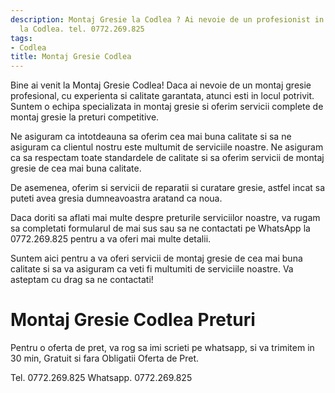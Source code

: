 ```yaml
---
description: Montaj Gresie la Codlea ? Ai nevoie de un profesionist in Montaj Gresie
  la Codlea. tel. 0772.269.825
tags:
- Codlea
title: Montaj Gresie Codlea
---
```



Bine ai venit la Montaj Gresie Codlea! Daca ai nevoie de un montaj gresie profesional, cu experienta si calitate garantata, atunci esti in locul potrivit. Suntem o echipa specializata in montaj gresie si oferim servicii complete de montaj gresie la preturi competitive.

Ne asiguram ca intotdeauna sa oferim cea mai buna calitate si sa ne asiguram ca clientul nostru este multumit de serviciile noastre. Ne asiguram ca sa respectam toate standardele de calitate si sa oferim servicii de montaj gresie de cea mai buna calitate.

De asemenea, oferim si servicii de reparatii si curatare gresie, astfel incat sa puteti avea gresia dumneavoastra aratand ca noua.

Daca doriti sa aflati mai multe despre preturile serviciilor noastre, va rugam sa completati formularul de mai sus sau sa ne contactati pe WhatsApp la 0772.269.825 pentru a va oferi mai multe detalii.

Suntem aici pentru a va oferi servicii de montaj gresie de cea mai buna calitate si sa va asiguram ca veti fi multumiti de serviciile noastre. Va asteptam cu drag sa ne contactati!

# Montaj Gresie Codlea Preturi
Pentru o oferta de pret, va rog sa imi scrieti pe whatsapp, si va trimitem in 30 min, Gratuit si fara Obligatii Oferta de Pret.

Tel. 0772.269.825
Whatsapp. 0772.269.825